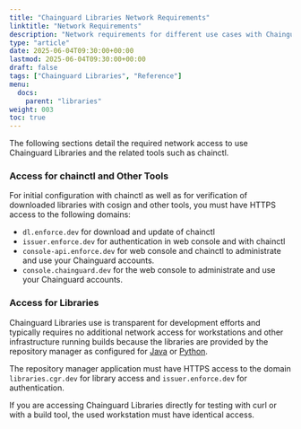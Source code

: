 ```yaml
---
title: "Chainguard Libraries Network Requirements"
linktitle: "Network Requirements"
description: "Network requirements for different use cases with Chainguard Libraries"
type: "article"
date: 2025-06-04T09:30:00+00:00
lastmod: 2025-06-04T09:30:00+00:00
draft: false
tags: ["Chainguard Libraries", "Reference"]
menu:
  docs:
    parent: "libraries"
weight: 003
toc: true
---
```


The following sections detail the required network access to use Chainguard
Libraries and the related tools such as chainctl.

### Access for chainctl and Other Tools

For initial configuration with chainctl as well as for verification of
downloaded libraries with cosign and other tools, you must have HTTPS access to
the following domains:

* `dl.enforce.dev` for download and update of chainctl
* `issuer.enforce.dev` for authentication in web console and with chainctl
* `console-api.enforce.dev` for web console and chainctl to administrate and use
  your Chainguard accounts.
* `console.chainguard.dev` for the web console to administrate and use your
  Chainguard accounts.

### Access for Libraries

Chainguard Libraries use is transparent for development efforts and typically
requires no additional network access for workstations and other infrastructure
running builds because the libraries are provided by the repository manager as
configured for [Java](/chainguard/libraries/java/global-configuration/) or
[Python](/chainguard/libraries/python/global-configuration/).

The repository manager application must have HTTPS access to the domain
`libraries.cgr.dev` for library access and `issuer.enforce.dev` for
authentication.

If you are accessing Chainguard Libraries directly for testing with curl or with
a build tool, the used workstation must have identical access.
